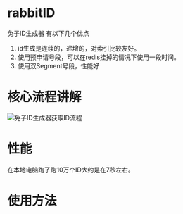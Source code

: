 # rabbitID
兔子ID生成器
有以下几个优点
1. id生成是连续的，递增的，对索引比较友好。
2. 使用预申请号段，可以在redis挂掉的情况下使用一段时间。
3. 使用双Segment号段，性能好


# 核心流程讲解

![免子ID生成器获取ID流程](https://img-blog.csdnimg.cn/20200807085318227.png?x-oss-process=image/watermark,type_ZmFuZ3poZW5naGVpdGk,shadow_10,text_aHR0cHM6Ly9ibG9nLmNzZG4ubmV0L3UwMTEyOTYxNjU=,size_16,color_FFFFFF,t_70)


# 性能
在本地电脑跑了跑10万个ID大约是在7秒左右。

# 使用方法

